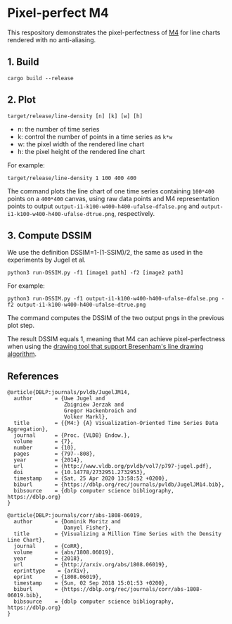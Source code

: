 # Pixel-perfect M4

This respository demonstrates the pixel-perfectness of [M4](http://www.vldb.org/pvldb/vol7/p797-jugel.pdf) for line charts rendered with no anti-aliasing.

## 1. Build

```
cargo build --release
```

## 2. Plot

```
target/release/line-density [n] [k] [w] [h]
```

-   n: the number of time series
-   k: control the number of points in a time series as `k*w`
-   w: the pixel width of the rendered line chart
-   h: the pixel height of the rendered line chart

For example:

```
target/release/line-density 1 100 400 400
```

The command plots the line chart of one time series containing `100*400` points on a `400*400` canvas, using raw data points and M4 representation points to output `output-i1-k100-w400-h400-ufalse-dfalse.png` and `output-i1-k100-w400-h400-ufalse-dtrue.png`, respectively.

## 3. Compute DSSIM

We use the definition DSSIM=1-(1-SSIM)/2, the same as used in the experiments by Jugel et al.

```
python3 run-DSSIM.py -f1 [image1 path] -f2 [image2 path]
```

For example:

```
python3 run-DSSIM.py -f1 output-i1-k100-w400-h400-ufalse-dfalse.png -f2 output-i1-k100-w400-h400-ufalse-dtrue.png
```

The command computes the DSSIM of the two output pngs in the previous plot step. 

The result DSSIM equals 1, meaning that M4 can achieve pixel-perfectness when using the [drawing tool that support Bresenham's line drawing algorithm](https://docs.rs/imageproc/latest/imageproc/drawing/fn.draw_line_segment_mut.html).



## References

```
@article{DBLP:journals/pvldb/JugelJM14,
  author       = {Uwe Jugel and
                  Zbigniew Jerzak and
                  Gregor Hackenbroich and
                  Volker Markl},
  title        = {{M4:} {A} Visualization-Oriented Time Series Data Aggregation},
  journal      = {Proc. {VLDB} Endow.},
  volume       = {7},
  number       = {10},
  pages        = {797--808},
  year         = {2014},
  url          = {http://www.vldb.org/pvldb/vol7/p797-jugel.pdf},
  doi          = {10.14778/2732951.2732953},
  timestamp    = {Sat, 25 Apr 2020 13:58:52 +0200},
  biburl       = {https://dblp.org/rec/journals/pvldb/JugelJM14.bib},
  bibsource    = {dblp computer science bibliography, https://dblp.org}
}

@article{DBLP:journals/corr/abs-1808-06019,
  author       = {Dominik Moritz and
                  Danyel Fisher},
  title        = {Visualizing a Million Time Series with the Density Line Chart},
  journal      = {CoRR},
  volume       = {abs/1808.06019},
  year         = {2018},
  url          = {http://arxiv.org/abs/1808.06019},
  eprinttype    = {arXiv},
  eprint       = {1808.06019},
  timestamp    = {Sun, 02 Sep 2018 15:01:53 +0200},
  biburl       = {https://dblp.org/rec/journals/corr/abs-1808-06019.bib},
  bibsource    = {dblp computer science bibliography, https://dblp.org}
}
```

